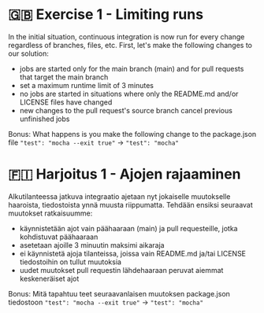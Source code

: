 # 🇬🇧 Exercise 1 - Limiting runs

In the initial situation, continuous integration is now run for every change regardless of branches, files, etc. First, let's make the following changes to our solution:

- jobs are started only for the main branch (main) and for pull requests that target the main branch
- set a maximum runtime limit of 3 minutes
- no jobs are started in situations where only the README.md and/or LICENSE files have changed
- new changes to the pull request's source branch cancel previous unfinished jobs

Bonus: What happens is you make the following change to the package.json file
`"test": "mocha --exit true"` -> `"test": "mocha"`

# 🇫🇮 Harjoitus 1 - Ajojen rajaaminen

Alkutilanteessa jatkuva integraatio ajetaan nyt jokaiselle muutokselle haaroista, tiedostoista ynnä muusta riippumatta. Tehdään ensiksi seuraavat muutokset ratkaisuumme:

- käynnistetään ajot vain päähaaraan (main) ja pull requesteille, jotka kohdistuvat päähaaraan
- asetetaan ajoille 3 minuutin maksimi aikaraja
- ei käynnistetä ajoja tilanteissa, joissa vain README.md ja/tai LICENSE tiedostoihin on tullut muutoksia
- uudet muutokset pull requestin lähdehaaraan peruvat aiemmat keskeneräiset ajot

Bonus: Mitä tapahtuu teet seuraavanlaisen muutoksen package.json tiedostoon
`"test": "mocha --exit true"` -> `"test": "mocha"`

